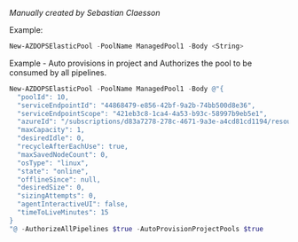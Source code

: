 _Manually created by Sebastian Claesson_

Example:
```powershell
New-AZDOPSElasticPool -PoolName ManagedPool1 -Body <String>
```

Example - Auto provisions in project and Authorizes the pool to be consumed by all pipelines.
```powershell
New-AZDOPSElasticPool -PoolName ManagedPool1 -Body @"{
  "poolId": 10,
  "serviceEndpointId": "44868479-e856-42bf-9a2b-74bb500d8e36",
  "serviceEndpointScope": "421eb3c8-1ca4-4a53-b93c-58997b9eb5e1",
  "azureId": "/subscriptions/d83a7278-278c-4671-9a3e-a4cd81cd1194/resourceGroups/RG-TEST/providers/Microsoft.Compute/virtualMachineScaleSets/vmss-test",
  "maxCapacity": 1,
  "desiredIdle": 0,
  "recycleAfterEachUse": true,
  "maxSavedNodeCount": 0,
  "osType": "linux",
  "state": "online",
  "offlineSince": null,
  "desiredSize": 0,
  "sizingAttempts": 0,
  "agentInteractiveUI": false,
  "timeToLiveMinutes": 15
}
"@ -AuthorizeAllPipelines $true -AutoProvisionProjectPools $true
```